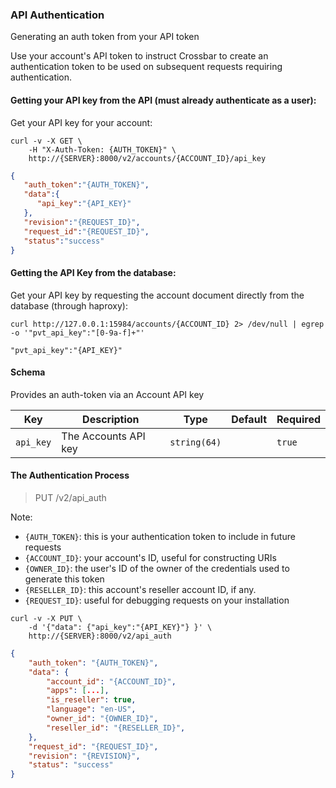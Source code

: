 ### API Authentication

Generating an auth token from your API token

Use your account's API token to instruct Crossbar to create an authentication token to be used on subsequent requests requiring authentication.

#### Getting your API key from the API (must already authenticate as a user):

Get your API key for your account:

```shell
curl -v -X GET \
    -H "X-Auth-Token: {AUTH_TOKEN}" \
    http://{SERVER}:8000/v2/accounts/{ACCOUNT_ID}/api_key
```

```json
{
   "auth_token":"{AUTH_TOKEN}",
   "data":{  
      "api_key":"{API_KEY}"
   },
   "revision":"{REQUEST_ID}",
   "request_id":"{REQUEST_ID}",
   "status":"success"
}
```

#### Getting the API Key from the database:

Get your API key by requesting the account document directly from the database (through haproxy):
```shell
curl http://127.0.0.1:15984/accounts/{ACCOUNT_ID} 2> /dev/null | egrep -o '"pvt_api_key":"[0-9a-f]+"'
```


```
"pvt_api_key":"{API_KEY}"
```

#### Schema

Provides an auth-token via an Account API key

Key | Description | Type | Default | Required
--- | ----------- | ---- | ------- | --------
`api_key` | The Accounts API key | `string(64)` |   | `true`




#### The Authentication Process

> PUT /v2/api_auth

Note:

* `{AUTH_TOKEN}`: this is your authentication token to include in future requests
* `{ACCOUNT_ID}`: your account's ID, useful for constructing URIs
* `{OWNER_ID}`: the user's ID of the owner of the credentials used to generate this token
* `{RESELLER_ID}`: this account's reseller account ID, if any.
* `{REQUEST_ID}`: useful for debugging requests on your installation

```shell
curl -v -X PUT \
    -d '{"data": {"api_key":"{API_KEY}"} }' \
    http://{SERVER}:8000/v2/api_auth
```

```json
{
    "auth_token": "{AUTH_TOKEN}",
    "data": {
        "account_id": "{ACCOUNT_ID}",
        "apps": [...],
        "is_reseller": true,
        "language": "en-US",
        "owner_id": "{OWNER_ID}",
        "reseller_id": "{RESELLER_ID}",
    },
    "request_id": "{REQUEST_ID}",
    "revision": "{REVISION}",
    "status": "success"
}
```
